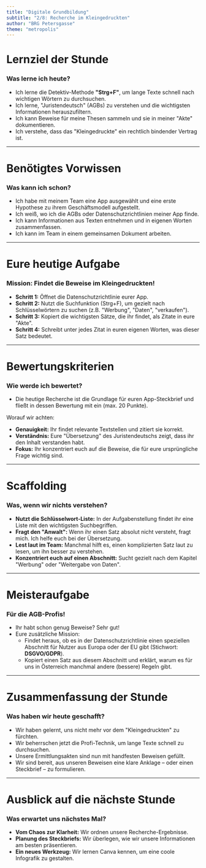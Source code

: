 ```yaml
---
title: "Digitale Grundbildung"
subtitle: "2/8: Recherche im Kleingedruckten"
author: "BRG Petersgasse"
theme: "metropolis"
---
```


# Lernziel der Stunde

### Was lerne ich heute?

*   Ich lerne die Detektiv-Methode **"Strg+F"**, um lange Texte schnell nach wichtigen Wörtern zu durchsuchen.
*   Ich lerne, "Juristendeutsch" (AGBs) zu verstehen und die wichtigsten Informationen herauszufiltern.
*   Ich kann Beweise für meine Thesen sammeln und sie in meiner "Akte" dokumentieren.
*   Ich verstehe, dass das "Kleingedruckte" ein rechtlich bindender Vertrag ist.

---

# Benötigtes Vorwissen

### Was kann ich schon?

*   Ich habe mit meinem Team eine App ausgewählt und eine erste Hypothese zu ihrem Geschäftsmodell aufgestellt.
*   Ich weiß, wo ich die AGBs oder Datenschutzrichtlinien meiner App finde.
*   Ich kann Informationen aus Texten entnehmen und in eigenen Worten zusammenfassen.
*   Ich kann im Team in einem gemeinsamen Dokument arbeiten.

---

# Eure heutige Aufgabe

### Mission: Findet die Beweise im Kleingedruckten!

*   **Schritt 1:** Öffnet die Datenschutzrichtlinie eurer App.
*   **Schritt 2:** Nutzt die Suchfunktion (Strg+F), um gezielt nach Schlüsselwörtern zu suchen (z.B. "Werbung", "Daten", "verkaufen").
*   **Schritt 3:** Kopiert die wichtigsten Sätze, die ihr findet, als Zitate in eure "Akte".
*   **Schritt 4:** Schreibt unter jedes Zitat in euren eigenen Worten, was dieser Satz bedeutet.

---

# Bewertungskriterien

### Wie werde ich bewertet?

*   Die heutige Recherche ist die Grundlage für euren App-Steckbrief und fließt in dessen Bewertung mit ein (max. 20 Punkte).

Worauf wir achten:
*   **Genauigkeit:** Ihr findet relevante Textstellen und zitiert sie korrekt.
*   **Verständnis:** Eure "Übersetzung" des Juristendeutschs zeigt, dass ihr den Inhalt verstanden habt.
*   **Fokus:** Ihr konzentriert euch auf die Beweise, die für eure ursprüngliche Frage wichtig sind.

---

# Scaffolding

### Was, wenn wir nichts verstehen?

*   **Nutzt die Schlüsselwort-Liste:** In der Aufgabenstellung findet ihr eine Liste mit den wichtigsten Suchbegriffen.
*   **Fragt den "Anwalt":** Wenn ihr einen Satz absolut nicht versteht, fragt mich. Ich helfe euch bei der Übersetzung.
*   **Lest laut im Team:** Manchmal hilft es, einen komplizierten Satz laut zu lesen, um ihn besser zu verstehen.
*   **Konzentriert euch auf einen Abschnitt:** Sucht gezielt nach dem Kapitel "Werbung" oder "Weitergabe von Daten".

---

# Meisteraufgabe

### Für die AGB-Profis!

*   Ihr habt schon genug Beweise? Sehr gut!
*   Eure zusätzliche Mission:
    *   Findet heraus, ob es in der Datenschutzrichtlinie einen speziellen Abschnitt für Nutzer aus Europa oder der EU gibt (Stichwort: **DSGVO/GDPR**).
    *   Kopiert einen Satz aus diesem Abschnitt und erklärt, warum es für uns in Österreich manchmal andere (bessere) Regeln gibt.

---

# Zusammenfassung der Stunde

### Was haben wir heute geschafft?

*   Wir haben gelernt, uns nicht mehr vor dem "Kleingedruckten" zu fürchten.
*   Wir beherrschen jetzt die Profi-Technik, um lange Texte schnell zu durchsuchen.
*   Unsere Ermittlungsakten sind nun mit handfesten Beweisen gefüllt.
*   Wir sind bereit, aus unseren Beweisen eine klare Anklage – oder einen Steckbrief – zu formulieren.

---

# Ausblick auf die nächste Stunde

### Was erwartet uns nächstes Mal?

*   **Vom Chaos zur Klarheit:** Wir ordnen unsere Recherche-Ergebnisse.
*   **Planung des Steckbriefs:** Wir überlegen, wie wir unsere Informationen am besten präsentieren.
*   **Ein neues Werkzeug:** Wir lernen Canva kennen, um eine coole Infografik zu gestalten.

